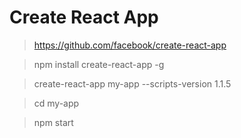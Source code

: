 # Create React App

> https://github.com/facebook/create-react-app

> npm install create-react-app -g

> create-react-app my-app --scripts-version 1.1.5 

> cd my-app

> npm start

